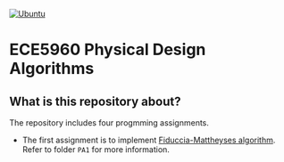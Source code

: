 [![Ubuntu](https://github.com/cheng-hsiang-chiu/ECE5960-Physical-Design-Algorithm/workflows/Ubuntu/badge.svg)](https://github.com/cheng-hsiang-chiu/ECE5960-Physical-Design-Algorithm/actions?query=workflow%3AUbuntu)

# ECE5960 Physical Design Algorithms


## What is this repository about?
The repository includes four progmming assignments.
- The first assignment is to implement [Fiduccia-Mattheyses algorithm](./PA1/paper/A_Linear-Time_Heuristic_for_Improving_Network_Partitions.pdf). Refer to folder `PA1` for more information.
